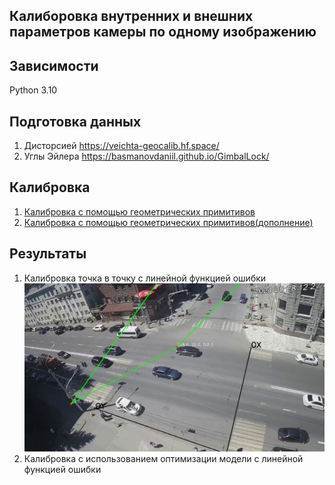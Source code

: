 Калиборовка внутренних и внешних параметров камеры по одному изображению
-----------------

## Зависимости

Python 3.10

## Подготовка данных

1. Дисторсией
   https://veichta-geocalib.hf.space/
2. Углы Эйлера
   https://basmanovdaniil.github.io/GimbalLock/

## Калибровка

1. [Калибровка с помощью геометрических примитивов](./materials/main/calibration_camera_using_geometric.pdf)
2. [Калибровка с помощью геометрических примитивов(дополнение)](./materials/main/calibration_camera_using_geometric_v2.pdf)

## Результаты
1. Калибровка точка в точку с линейной функцией ошибки
   ![Описание изображения](data/evalution_scene.png)
2. Калибровка c использованием оптимизации модели с линейной функцией ошибки